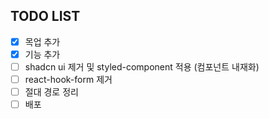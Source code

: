 ## TODO LIST

- [x] 목업 추가
- [x] 기능 추가
- [ ] shadcn ui 제거 및 styled-component 적용 (컴포넌트 내재화)
- [ ] react-hook-form 제거
- [ ] 절대 경로 정리
- [ ] 배포
